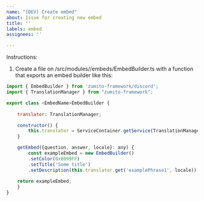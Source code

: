 ```yaml
---
name: "[DEV] Create embed"
about: Issue for creating new embed
title: ''
labels: embed
assignees: ''

---
```


<!-- Embed description -->

<!-- Embed image -->
Instructions:

1. Create a file on /src/modules/<ModuleName>/embeds/<EmbedName>EmbedBuilder.ts with a function that exports an embed builder like this:
```js
import { EmbedBuilder } from 'zumito-framework/discord';
import { TranslationManager } from "zumito-framework";

export class <EmbedName>EmbedBuilder {
    
    translator: TranslationManager;

    constructor() {
        this.translator = ServiceContainer.getService(TranslationManager);
    }

    getEmbed({question, answer, locale}: any) {
        const exampleEmbed = new EmbedBuilder()
	    .setColor(0x0099FF)
	    .setTitle('Some title')
	    .setDescription(this.translator.get('examplePhrase1', locale));
	
	return exampleEmbed;
    }
}
```
